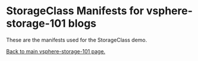 # StorageClass Manifests for vsphere-storage-101 blogs

These are the manifests used for the StorageClass demo.

<A HREF="https://github.com/cormachogan/vsphere-storage-101"> Back to main vsphere-storage-101 page.</A>

